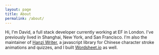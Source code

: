 ```yaml
---
layout: page
title: About
permalink: /about/
---
```


Hi, I'm David, a full stack developer currently working at EF in London. I've previously
lived in Shanghai, New York, and San Francisco. I'm also the maintainer of
[Hanzi Writer](https://chanind.github.io/hanzi-writer), a javascript library
for Chinese character stroke animations and quizzes, and I built [Wordsheet.io](https://wordsheet.io) as well.
